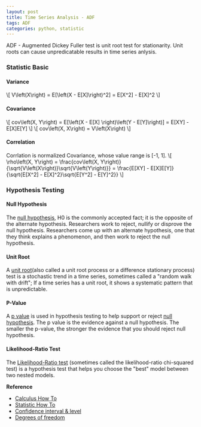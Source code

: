 ```yaml
---
layout: post
title: Time Series Analysis - ADF
tags: ADF 
categories: python, statistic
---
```

ADF - Augmented Dickey Fuller test is unit root test for stationarity. Unit roots can cause unpredicatable results in time series anlysis. 

### Statistic Basic

#### Variance
\\[
V\left(X\right) = E[\left(X - E[X]\right)^2] = E[X^2] - E[X]^2
\\]

#### Covariance
\\[
cov\left(X, Y\right) = E[\left(X - E[X] \right)\left(Y - E[Y]\right)] = E[XY] - E[X]E[Y]
\\]
\\[
cov\left(X, X\right) = V\left(X\right)
\\]

#### Correlation
Corrlation is normalized Covariance, whose value range is [-1, 1]. 
\\[
\rho\left(X, Y\right) = \frac{cov\left(X, Y\right)}{\sqrt{V\left(X\right)}\sqrt{V\left(Y\right)}} = \frac{E[XY] - E[X]E[Y]}{\sqrt{E[X^2] - E[X]^2}\sqrt{E[Y^2] - E[Y]^2}}
\\]

### Hypothesis Testing

#### Null Hypothesis
The [null hypothesis](https://www.statisticshowto.com/probability-and-statistics/null-hypothesis/), H0 is the commonly accepted fact; it is the opposite of the alternate hypothesis. Researchers work to reject, nullify or disprove the null hypothesis. Researchers come up with an alternate hypothesis, one that they think explains a phenomenon, and then work to reject the null hypothesis.

#### Unit Root
A [unit root](https://www.statisticshowto.com/unit-root/)(also called a unit root process or a difference stationary process) test is a stochastic trend in a time series, sometimes called a "random walk with drift"; If a time series has a unit root, it shows a systematic pattern that is unpredictable.

#### P-Value
A [p value](https://www.statisticshowto.com/p-value/) is used in hypothesis testing to help support or reject [null hypothesis](https://www.statisticshowto.com/probability-and-statistics/null-hypothesis/). The p value is the evidence against a null hypothesis. The smaller the p-value, the stronger the evidence that you should reject null hypothesis. 

#### Likelihood-Ratio Test
The [Likelihood-Ratio test](https://www.statisticshowto.com/likelihood-ratio-tests/) (sometimes called the likelihood-ratio chi-squared test) is a hypothesis test that helps you choose the "best" model between two nested models.


**Reference**
* [Calculus How To](https://calculushowto.com/)
* [Statistic How To](https://www.statisticshowto.com/)
* [Confidence interval & level](https://www.statisticshowto.com/probability-and-statistics/confidence-interval/)
* [Degrees of freedom](https://www.statisticshowto.com/probability-and-statistics/hypothesis-testing/degrees-of-freedom/)